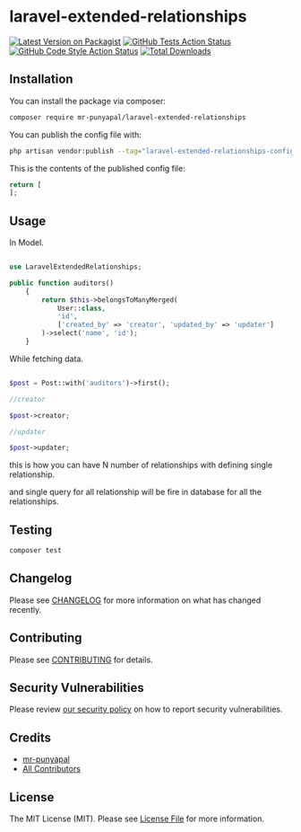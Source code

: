 # laravel-extended-relationships

[![Latest Version on Packagist](https://img.shields.io/packagist/v/mr-punyapal/laravel-extended-relationships.svg?style=flat-square)](https://packagist.org/packages/mr-punyapal/laravel-extended-relationships)
[![GitHub Tests Action Status](https://img.shields.io/github/actions/workflow/status/mr-punyapal/laravel-extended-relationships/run-tests.yml?branch=main&label=tests&style=flat-square)](https://github.com/mr-punyapal/laravel-extended-relationships/actions?query=workflow%3Arun-tests+branch%3Amain)
[![GitHub Code Style Action Status](https://img.shields.io/github/actions/workflow/status/mr-punyapal/laravel-extended-relationships/fix-php-code-style-issues.yml?branch=main&label=code%20style&style=flat-square)](https://github.com/mr-punyapal/laravel-extended-relationships/actions?query=workflow%3A"Fix+PHP+code+style+issues"+branch%3Amain)
[![Total Downloads](https://img.shields.io/packagist/dt/mr-punyapal/laravel-extended-relationships.svg?style=flat-square)](https://packagist.org/packages/mr-punyapal/laravel-extended-relationships)

## Installation

You can install the package via composer:

```bash
composer require mr-punyapal/laravel-extended-relationships
```

You can publish the config file with:

```bash
php artisan vendor:publish --tag="laravel-extended-relationships-config"
```

This is the contents of the published config file:

```php
return [
];
```

## Usage

In Model.

```php

use LaravelExtendedRelationships;

public function auditors()
    {
        return $this->belongsToManyMerged(
            User::class,
            'id',
            ['created_by' => 'creator', 'updated_by' => 'updater']
        )->select('name', 'id');
    }
```

While fetching data.

```php

$post = Post::with('auditors')->first();

//creator

$post->creator;

//updater

$post->updater;

```

this is how you can have N number of relationships with defining single relationship.

and single query for all relationship will be fire in database for all the relationships.

## Testing

```bash
composer test
```

## Changelog

Please see [CHANGELOG](CHANGELOG.md) for more information on what has changed recently.

## Contributing

Please see [CONTRIBUTING](CONTRIBUTING.md) for details.

## Security Vulnerabilities

Please review [our security policy](../../security/policy) on how to report security vulnerabilities.

## Credits

- [mr-punyapal](https://github.com/mr-punyapal)
- [All Contributors](../../contributors)

## License

The MIT License (MIT). Please see [License File](LICENSE.md) for more information.
